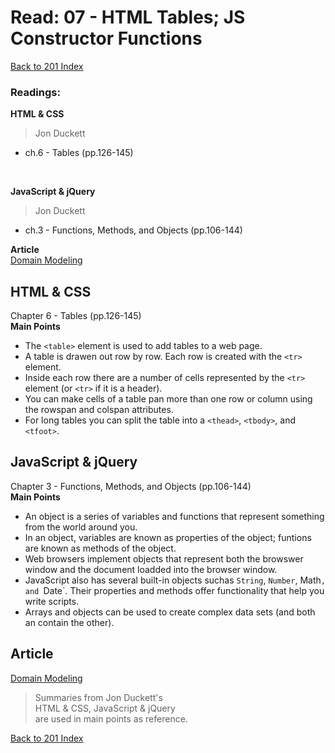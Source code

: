 # Read: 07 - HTML Tables; JS Constructor Functions
[Back to 201 Index](201-index.md)<br>
### Readings:
**HTML & CSS**
>Jon Duckett

- ch.6 - Tables (pp.126-145)

<br>

**JavaScript & jQuery**
>Jon Duckett

- ch.3 - Functions, Methods, and Objects (pp.106-144)


**Article**<br>
[Domain Modeling](https://github.com/codefellows/domain_modeling#domain-modeling)



## **HTML & CSS** 

Chapter 6 - Tables (pp.126-145)
<br>
**Main Points**
- The `<table>` element is used to add tables to a web page.
- A table is drawen out row by row. Each row is created with the `<tr>` element.
- Inside each row there are a number of cells represented by the `<tr>` element (or `<tr>` if it is a header).
- You can make cells of a table pan more than one row or column using the rowspan and colspan attributes.
- For long tables you can split the table into a `<thead>`, `<tbody>`, and `<tfoot>`.


## **JavaScript & jQuery**

Chapter 3 - Functions, Methods, and Objects (pp.106-144)
<br>
**Main Points**
- An object is a series of variables and functions that represent something from the world around you.
- In an object, variables are known as properties of the object; funtions are known as methods of the object.
- Web browsers implement objects that represent both the browswer window and the document loadded into the browser window.
- JavaScript also has several built-in objects suchas `String`, `Number`, Math`, and `Date`. Their properties and methods offer functionality that help you write scripts.
- Arrays and objects can be used to create complex data sets (and both an contain the other).



## **Article** <br>

[Domain Modeling](https://github.com/codefellows/domain_modeling#domain-modeling) <br>





>Summaries from Jon Duckett's<br>
>HTML & CSS, JavaScript & jQuery <br>
>are used in main points as reference.

[Back to 201 Index](201-index.md)<br>